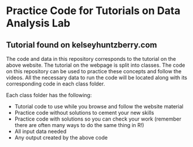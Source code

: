 # Practice Code for Tutorials on Data Analysis Lab
## Tutorial found on kelseyhuntzberry.com

The code and data in this repository corresponds to the tutorial on the above website. The tutorial on the webpage is split into classes. The code on this repository can be used to practice these concepts and follow the videos. All the necessary data to run the code will be located along with its corresponding code in each class folder.

Each class folder has the following:
- Tutorial code to use while you browse and follow the website material
- Practice code without solutions to cement your new skills
- Practice code with solutions so you can check your work (remember there are often many ways to do the same thing in R!)
- All input data needed
- Any output created by the above code
